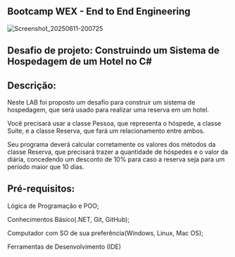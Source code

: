 ## Bootcamp WEX - End to End Engineering

![Screenshot_20250611-200725](https://github.com/user-attachments/assets/ae9f6228-6d97-4ce1-bbe5-96520e39c28e)


## Desafio de projeto: Construindo um Sistema de Hospedagem de um Hotel no C# 



## Descrição:
Neste LAB foi proposto um desafio para construir um sistema de hospedagem, que será usado para realizar uma reserva em um hotel. 

Você precisará usar a classe Pessoa, que representa o hóspede, a classe Suíte, e a classe Reserva, que fará um relacionamento entre ambos.

 Seu programa deverá calcular corretamente os valores dos métodos da classe Reserva, que precisará trazer a quantidade de hóspedes e o valor da diária, concedendo um desconto de 10% para caso a reserva seja para um período maior que 10 dias.


## Pré-requisitos:

Lógica de Programação e POO;

Conhecimentos Básico(.NET, Git, GitHub);

Computador com SO de sua preferência(Windows, Linux, Mac OS);

Ferramentas de Desenvolvimento (IDE) 



 

